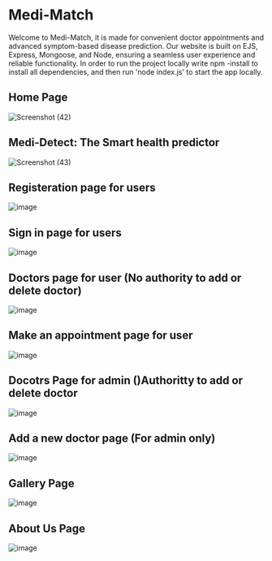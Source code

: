 # Medi-Match 
Welcome to Medi-Match, it is made for convenient doctor appointments and advanced symptom-based disease prediction. Our website is built on EJS, Express, Mongoose, and Node, ensuring a seamless user experience and reliable functionality.
In order to run the project locally write npm -install to install all dependencies, and then run 'node index.js' to start the app locally.

## Home Page
![Screenshot (42)](https://github.com/shivanshdubey-232/Medi-Match/assets/97730783/2e81b0e8-cfde-476f-b01c-5f5233ee937c)
## Medi-Detect: The Smart health predictor
![Screenshot (43)](https://github.com/shivanshdubey-232/Medi-Match/assets/97730783/db6e0059-cdde-464b-ac26-973c976fc8af)
## Registeration page for users
![image](https://github.com/shivanshdubey-232/Medi-Match/assets/97730783/5958d22d-6e96-4046-bc1f-048981dbe8d1)
## Sign in page for users
![image](https://github.com/shivanshdubey-232/Medi-Match/assets/97730783/dd5645de-2c7b-4b64-975a-a9e7b675a0a1)
## Doctors page for user (No authority to add or delete doctor)
![image](https://github.com/shivanshdubey-232/Medi-Match/assets/97730783/78e03261-7a0c-48be-aca4-7c9c497cc34e)
## Make an appointment page for user
![image](https://github.com/shivanshdubey-232/Medi-Match/assets/97730783/d599524f-6e04-4e42-a77a-10624cd06363)
## Docotrs Page for admin ()Authoritty to add or delete doctor
![image](https://github.com/shivanshdubey-232/Medi-Match/assets/97730783/b8e7d17b-7bea-4c57-9811-0d0d6888fac4)
## Add a new doctor page (For admin only)
![image](https://github.com/shivanshdubey-232/Medi-Match/assets/97730783/fba22405-ea03-4e0e-b4a9-838f258f64f0)
## Gallery Page
![image](https://github.com/shivanshdubey-232/Medi-Match/assets/97730783/e78f86ea-789e-4624-aea3-94b3dbe68efc)
## About Us Page
![image](https://github.com/shivanshdubey-232/Medi-Match/assets/97730783/bdcd340b-f054-4f3c-9c96-b10e3e5da3f3)


